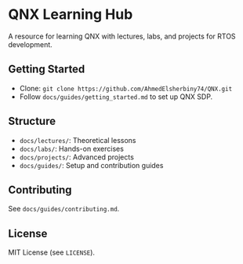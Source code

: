 # QNX Learning Hub

A resource for learning QNX with lectures, labs, and projects for RTOS development.

## Getting Started
- Clone: `git clone https://github.com/AhmedElsherbiny74/QNX.git`
- Follow `docs/guides/getting_started.md` to set up QNX SDP.

## Structure
- `docs/lectures/`: Theoretical lessons
- `docs/labs/`: Hands-on exercises
- `docs/projects/`: Advanced projects
- `docs/guides/`: Setup and contribution guides

## Contributing
See `docs/guides/contributing.md`.

## License
MIT License (see `LICENSE`).
